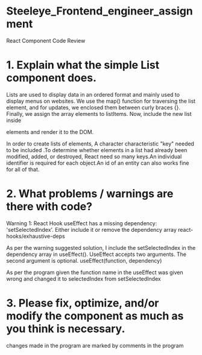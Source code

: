 # Steeleye_Frontend_engineer_assignment
React Component Code Review

# 1. Explain what the simple List component does.

Lists are used to display data in an ordered format and mainly used to display menus on websites.
We use the map() function for traversing the list element, and for updates, we enclosed them between curly braces {}. Finally, we assign the array elements to listItems. Now, include the new list inside <ul> </ul> elements and render it to the DOM.

In order to create lists of elements, A character characteristic "key" needed to be included .To determine whether elements in a list had already been modified, added, or destroyed, React need so many keys.An individual identifier is required for each object.An id of an entity can also works fine for all of that. 


# 2. What problems / warnings are there with code?
Warning 1:
React Hook useEffect has a missing dependency: 'setSelectedIndex'. Either include it or remove the dependency array react-hooks/exhaustive-deps

As per the warning suggested solution, I include the setSelectedIndex in the dependency array in useEffect().
UseEffect accepts two arguments. The second argument is optional. useEffect(function, dependency)
  
As per the program given the function name in the useEffect was given wrong and changed it to selectedIndex from setSelectedIndex

# 3. Please fix, optimize, and/or modify the component as much as you think is necessary.

changes made in the program are marked by comments in the program


